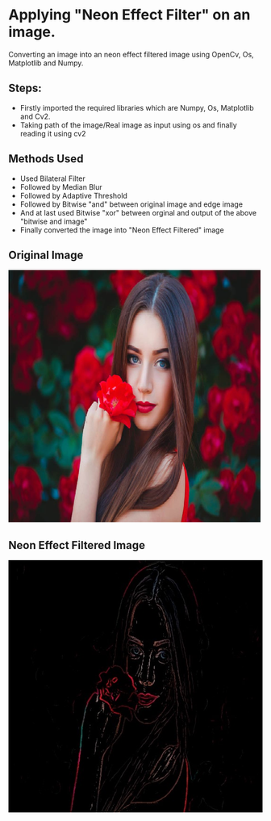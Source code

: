 # Applying "Neon Effect Filter" on an image.

Converting an image into an neon effect filtered image using OpenCv, Os, Matplotlib and Numpy.

## Steps:
* Firstly imported the required libraries which are Numpy, Os, Matplotlib and Cv2.
* Taking path of the image/Real image as input using os and finally reading it using cv2

## Methods Used
* Used Bilateral Filter
* Followed by Median Blur
* Followed by Adaptive Threshold
* Followed by Bitwise "and" between original image and edge image
* And at last used Bitwise "xor" between orginal and output of the above "bitwise and image"
* Finally converted the image into "Neon Effect Filtered" image



## Original Image
<img src="Images/image_.jpg" height="500px">

## Neon Effect Filtered Image
<img src="Images/(Neon Effect Filter)image_.jpg" height="500px">

